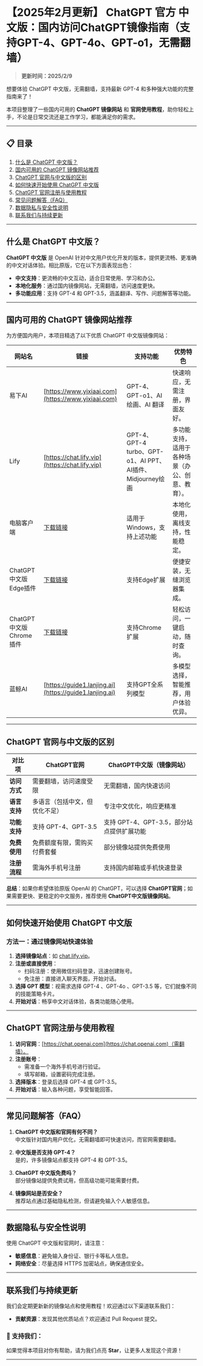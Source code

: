 # 【2025年2月更新】 ChatGPT 官方 中文版：国内访问ChatGPT镜像指南（支持GPT-4、GPT-4o、GPT-o1，无需翻墙）

> **更新时间：2025/2/9**  

想要体验 ChatGPT 中文版，无需翻墙，支持最新 GPT-4 和多种强大功能的完整指南来了！

本项目整理了一些国内可用的 **ChatGPT 镜像网站** 和 **官网使用教程**，助你轻松上手，不论是日常交流还是工作学习，都能满足你的需求。

---

## 📋 目录
1. [什么是 ChatGPT 中文版？](#什么是-chatgpt-中文版)
2. [国内可用的 ChatGPT 镜像网站推荐](#国内可用的-chatgpt-镜像网站推荐)
3. [ChatGPT 官网与中文版的区别](#chatgpt-官网与中文版的区别)
4. [如何快速开始使用 ChatGPT 中文版](#如何快速开始使用-chatgpt-中文版)
5. [ChatGPT 官网注册与使用教程](#chatgpt-官网注册与使用教程)
6. [常见问题解答（FAQ）](#常见问题解答faq)
7. [数据隐私与安全性说明](#数据隐私与安全性说明)
8. [联系我们与持续更新](#联系我们与持续更新)

---

## 什么是 ChatGPT 中文版？

**ChatGPT 中文版** 是 OpenAI 针对中文用户优化开发的版本，提供更流畅、更准确的中文对话体验。相比原版，它在以下方面表现出色：

- **中文支持**：更流畅的中文互动，适合日常使用、学习和办公。
- **本地化服务**：通过国内镜像网站，无需翻墙，访问速度更快。
- **多功能应用**：支持 GPT-4 和 GPT-3.5，涵盖翻译、写作、问题解答等功能。

---

## 国内可用的 ChatGPT 镜像网站推荐

为方便国内用户，本项目精选了以下优质 ChatGPT 中文版镜像网站：

| 网站名 | 链接 | 支持功能 | 优势特色 | 
| --- | --- | --- | --- |
| 易下AI | [https://www.yixiaai.com](https://www.yixiaai.com) | GPT-4、GPT-o1、AI绘画、AI 翻译 | 快速响应，无需注册，界面友好。 |
| Lify | [https://chat.lify.vip](https://chat.lify.vip) | GPT-4、GPT-4 turbo、GPT-o1、AI PPT、AI插件、Midjourney绘画 | 多功能支持，适用于各种场景（办公、创意、教育）。 |
| 电脑客户端 | [下载链接](https://chatknow.lify.vip/software/AI%E6%99%BA%E6%85%A7%E5%B2%9B_1.0.0_x64_zh-CN.msi) | 适用于Windows，支持上述功能 | 本地化使用，离线支持，性能稳定。 |
| ChatGPT 中文版 Edge插件 | [下载链接](https://microsoftedge.microsoft.com/addons/detail/chatgpt%E4%B8%AD%E6%96%87%E7%89%88%EF%BC%88%E4%B8%AD%E6%96%87%E7%95%8C%E9%9D%A2%E3%80%81%E5%AF%B9%E8%AF%9D%E3%80%81%E5%86%99%E4%BD%9C%E3%80%81%E7%BB%98%E7%94%BB/lmlenkgcieicbnpobkhmpcgmamahahil) | 支持Edge扩展 | 便捷安装，无缝浏览器集成。 |
| ChatGPT 中文版 Chrome插件 | [下载链接](https://chromewebstore.google.com/detail/chatgpt%E4%B8%AD%E6%96%87%E7%89%88%EF%BC%88ai-%E6%99%BA%E6%85%A7%E5%B2%9B%EF%BC%89/jffjfhngfgcglmjjpakgekefpegmhkll?hl=zh-CN&utm_source=ext_sidebar) | 支持Chrome扩展 | 轻松访问，一键启动，随时查询。 |
| 蓝鲸AI | [https://guide1.lanjing.ai](https://guide1.lanjing.ai) | 支持GPT全系列模型 | 多模型选择，智能推荐，用户体验优异。 |

---

## ChatGPT 官网与中文版的区别

| **对比项**       | **ChatGPT官网**              | **ChatGPT中文版（镜像网站）**  |
|------------------|-----------------------------|---------------------------------|
| **访问方式**     | 需要翻墙，访问速度受限         | 无需翻墙，国内快速访问          |
| **语言支持**     | 多语言（包括中文，但优化不足） | 专注中文优化，响应更精准        |
| **功能支持**     | 支持 GPT-4、GPT-3.5          | 支持 GPT-4、GPT-3.5，部分站点提供扩展功能 |
| **免费使用**     | 免费额度有限，需购买付费套餐   | 部分镜像站提供免费使用          |
| **注册流程**     | 需海外手机号注册              | 支持国内邮箱或手机快速登录      |

**总结**：如果你希望体验原版 OpenAI 的 ChatGPT，可以选择 **ChatGPT官网**；如果需要更快、更稳定的中文服务，推荐使用 **ChatGPT中文版镜像网站**。

---

## 如何快速开始使用 ChatGPT 中文版

### **方法一：通过镜像网站快速体验**
1. **选择镜像站点**：如 [chat.lify.vip](https://chat.lify.vip)。
2. **注册或直接使用**：
   - 扫码注册：使用微信扫码登录，迅速创建账号。
   - 免注册：直接进入聊天界面，开始对话。
3. **选择 GPT 模型**：视需求选择 GPT-4 、GPT-4o 、GPT-3.5 等，它们就像不同的技能策略卡片。
4. **开始对话**：畅享中文对话体验，各类功能随心使用。

---

## ChatGPT 官网注册与使用教程

1. **访问官网**：[https://chat.openai.com](https://chat.openai.com)（需翻墙）。
2. **注册账号**：
   - 需准备一个海外手机号进行验证。
   - 填写邮箱，设置密码完成注册。
3. **选择版本**：登录后选择 GPT-4 或 GPT-3.5。
4. **开始对话**：输入各种问题，享受智能回答。

---

## 常见问题解答（FAQ）

1. **ChatGPT 中文版和官网有何不同？**  
   中文版针对国内用户优化，无需翻墙即可快速访问，而官网需要翻墙。

2. **中文版是否支持 GPT-4？**  
   是的，许多镜像站点都支持 GPT-4 和 GPT-3.5。

3. **ChatGPT 中文版免费吗？**  
   部分镜像站提供免费试用，但高级功能可能需要付费。

4. **镜像网站是否安全？**  
   推荐站点通过基础隐私检测，但请避免输入个人敏感信息。

---

## 数据隐私与安全性说明

使用 ChatGPT 中文版和官网时，请注意：
- **敏感信息**：避免输入身份证、银行卡等私人信息。
- **网络安全**：尽量选择 HTTPS 加密站点，确保通信安全。

---

## 联系我们与持续更新

我们会定期更新新的镜像站点和使用教程！欢迎通过以下渠道联系我们：

- **贡献资源**：发现其他优质站点？欢迎通过 Pull Request 提交。

### 🌟 支持我们：
如果觉得本项目对你有帮助，请为我们点亮 **Star**，让更多人发现这个资源！

---
